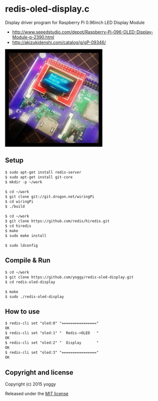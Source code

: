 redis-oled-display.c
====

Display driver program for Raspberry Pi 0.96inch LED Display Module

- http://www.seeedstudio.com/depot/Raspberry-Pi-096-OLED-Display-Module-p-2390.html
- http://akizukidenshi.com/catalog/g/gP-09346/

![img01.jpg](img01.jpg)

Setup
----

    $ sudo apt-get install redis-server
    $ sudo apt-get install git-core
    $ mkdir -p ~/work
     
    $ cd ~/work
    $ git clone git://git.drogon.net/wiringPi
    $ cd wiringPi
    $ ./build
     
    $ cd ~/work
    $ git clone https://github.com/redis/hiredis.git
    $ cd hiredis
    $ make
    $ sudo make install
     
    $ sudo ldconfig

Compile & Run
----

    $ cd ~/work
    $ git clone https://github.com/yoggy/redis-oled-display.git
    $ cd redis-oled-display
      
    $ make
    $ sudo ./redis-oled-display

How to use
----

    $ redis-cli set "oled:0" "================"
    OK
    $ redis-cli set "oled:1" "  Redis->OLED   "
    OK
    $ redis-cli set "oled:2" "  Display       "
    OK
    $ redis-cli set "oled:3" "================"
    OK

Copyright and license
----

Copyright (c) 2015 yoggy

Released under the [MIT license](LICENSE.txt)

